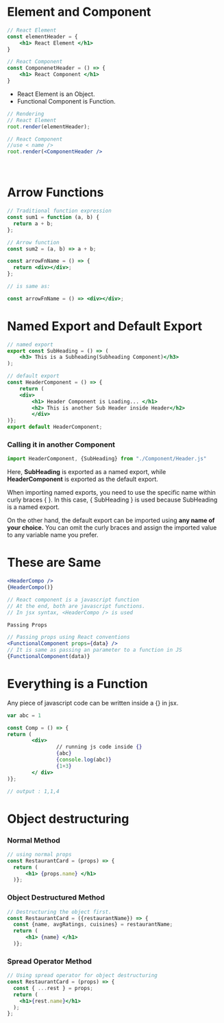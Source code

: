 # Element and Component

```jsx
// React Element
const elementHeader = {
	<h1> React Element </h1>
}

// React Component
const ComponenetHeader = () => {
	<h1> React Component </h1>
}
```

- React Element is an Object.
- Functional Component is Function.

```jsx
// Rendering
// React Element
root.render(elementHeader);

// React Component
//use < name />
root.render(<ComponentHeader />
```

<br>

# Arrow Functions

```jsx
// Traditional function expression
const sum1 = function (a, b) {
  return a + b;
};

// Arrow function
const sum2 = (a, b) => a + b;
```

```jsx
const arrowFnName = () => {
  return <div></div>;
};

// is same as:

const arrowFnName = () => <div></div>;
```

# Named Export and Default Export
```jsx
// named export
export const SubHeading = () => (
    <h3> This is a Subheading(Subheading Component)</h3>
);
```
```jsx
// default export
const HeaderComponent = () => {
    return (
    <div> 
        <h1> Header Component is Loading... </h1> 
        <h2> This is another Sub Header inside Header</h2>
        </div>
)};
export default HeaderComponent;
```
### Calling it in another Component
```jsx
import HeaderComponent, {SubHeading} from "./Component/Header.js"
```
Here, **SubHeading** is exported as a named export, while **HeaderComponent** is exported as the default export.

When importing named exports, you need to use the specific name within curly braces { }. In this case, { SubHeading } is used because SubHeading is a named export.

On the other hand, the default export can be imported using **any name of your choice.** You can omit the curly braces and assign the imported value to any variable name you prefer.

# These are Same 
```jsx
<HeaderCompo />
{HeaderCompo()}

// React component is a javascript function
// At the end, both are javascript functions.
// In jsx syntax, <HeaderCompo /> is used
```
```jsx
Passing Props

// Passing props using React conventions
<FunctionalComponent props={data} />
// It is same as passing an parameter to a function in JS
{FunctionalComponent(data)}
```

# Everything is a Function
Any piece of javascript code can be written inside a {} in jsx.

```jsx
var abc = 1

const Comp = () => {
return (
		<div>
				// running js code inside {}
				{abc}
				{console.log(abc)}
				{1+3}
		</ div>
)};

// output : 1,1,4
```
# Object destructuring 
### Normal Method
```jsx
// using normal props
const RestaurantCard = (props) => {
  return (
      <h1> {props.name} </h1>
  )};
```
### Object Destructured Method
```jsx
// Destructuring the object first.
const RestaurantCard = ({restaurantName}) => {
  const {name, avgRatings, cuisines} = restaurantName;
  return (
      <h1> {name} </h1>
  )};
```
### Spread Operator Method
```jsx
// Using spread operator for object destructuring
const RestaurantCard = (props) => {
  const { ...rest } = props;
  return (
    <h1>{rest.name}</h1>
  );
};
```
